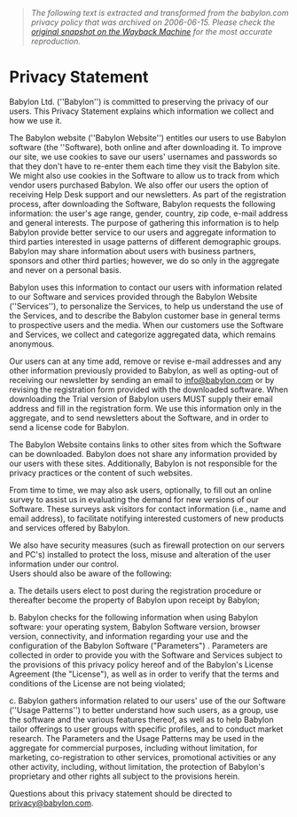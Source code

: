> *The following text is extracted and transformed from the babylon.com privacy policy that was archived on 2006-06-15. Please check the [original snapshot on the Wayback Machine](https://web.archive.org/web/20060615205902id_/http%3A//www.babylon.com/display.php%3Fid%3D62%26tree%3D145%26level%3D2) for the most accurate reproduction.*

# Privacy Statement

Babylon Ltd. (''Babylon'') is committed to preserving the privacy of our users. This Privacy Statement explains which information we collect and how we use it.

The Babylon website (''Babylon Website'') entitles our users to use Babylon software (the ''Software), both online and after downloading it. To improve our site, we use cookies to save our users' usernames and passwords so that they don't have to re-enter them each time they visit the Babylon site. We might also use cookies in the Software to allow us to track from which vendor users purchased Babylon. We also offer our users the option of receiving Help Desk support and our newsletters. As part of the registration process, after downloading the Software, Babylon requests the following information: the user's age range, gender, country, zip code, e-mail address and general interests. The purpose of gathering this information is to help Babylon provide better service to our users and aggregate information to third parties interested in usage patterns of different demographic groups. Babylon may share information about users with business partners, sponsors and other third parties; however, we do so only in the aggregate and never on a personal basis.

Babylon uses this information to contact our users with information related to our Software and services provided through the Babylon Website (''Services''), to personalize the Services, to help us understand the use of the Services, and to describe the Babylon customer base in general terms to prospective users and the media. When our customers use the Software and Services, we collect and categorize aggregated data, which remains anonymous.

Our users can at any time add, remove or revise e-mail addresses and any other information previously provided to Babylon, as well as opting-out of receiving our newsletter by sending an email to [info@babylon.com](mailto:info@babylon.com) or by revising the registration form provided with the downloaded software. When downloading the Trial version of Babylon users MUST supply their email address and fill in the registration form. We use this information only in the aggregate, and to send newsletters about the Software, and in order to send a license code for Babylon.

The Babylon Website contains links to other sites from which the Software can be downloaded. Babylon does not share any information provided by our users with these sites. Additionally, Babylon is not responsible for the privacy practices or the content of such websites.

From time to time, we may also ask users, optionally, to fill out an online survey to assist us in evaluating the demand for new versions of our Software. These surveys ask visitors for contact information (i.e., name and email address), to facilitate notifying interested customers of new products and services offered by Babylon.

We also have security measures (such as firewall protection on our servers and PC's) installed to protect the loss, misuse and alteration of the user information under our control.  
Users should also be aware of the following: 

a. The details users elect to post during the registration procedure or thereafter become the property of Babylon upon receipt by Babylon;

b. Babylon checks for the following information when using Babylon software: your operating system, Babylon Software version, browser version, connectivity, and information regarding your use and the configuration of the Babylon Software ("Parameters") . Parameters are collected in order to provide you with the Software and Services subject to the provisions of this privacy policy hereof and of the Babylon's License Agreement (the "License"), as well as in order to verify that the terms and conditions of the License are not being violated;

c. Babylon gathers information related to our users' use of the our Software (''Usage Patterns'') to better understand how such users, as a group, use the software and the various features thereof, as well as to help Babylon tailor offerings to user groups with specific profiles, and to conduct market research. The Parameters and the Usage Patterns may be used in the aggregate for commercial purposes, including without limitation, for marketing, co-registration to other services, promotional activities or any other activity, including, without limitation, the protection of Babylon's proprietary and other rights all subject to the provisions herein.

Questions about this privacy statement should be directed to [privacy@babylon.com](mailto:privacy@babylon.com).
